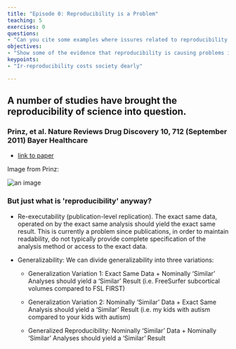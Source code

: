 ```yaml
---
title: "Episode 0: Reproducibility is a Problem"
teaching: 5
exercises: 0
questions:
- "Can you cite some examples where issures related to reproducibility have been documented to be a problem?"
objectives:
- "Show some of the evidence that reproducibility is causing problems in neuroscience."
keypoints:
- "Ir-reproducibility costs society dearly"

---
```


## A number of studies have brought the reproducibility of science into question.

### Prinz, et al. Nature Reviews Drug Discovery 10, 712 (September 2011) Bayer Healthcare

* [link to paper](http://www.nature.com/nrd/journal/v10/n9/full/nrd3439-c1.html)

Image from Prinz:

![an image]({{site.root}}/fig/Prinz.png)

### But just what is 'reproducibility' anyway?

* Re-executability (publication-level replication). The exact same data, operated on by the exact same analysis should yield the exact same result. This is currently a problem since publications, in order to maintain readability, do not typically provide complete specification of the analysis method or access to the exact data. 

* Generalizability: We can divide generalizability into three variations:

  * Generalization Variation 1: Exact Same Data + Nominally ‘Similar’ Analyses should yield a ‘Similar’ Result (i.e. FreeSurfer subcortical volumes compared to FSL FIRST)
   
  * Generalization Variation 2: Nominally ‘Similar’ Data + Exact Same Analysis should yield a ‘Similar’ Result (i.e. my kids with autism compared to your kids with autism)
   
  * Generalized Reproducibility: Nominally ‘Similar’ Data + Nominally ‘Similar’ Analyses should yield a ‘Similar’ Result 
